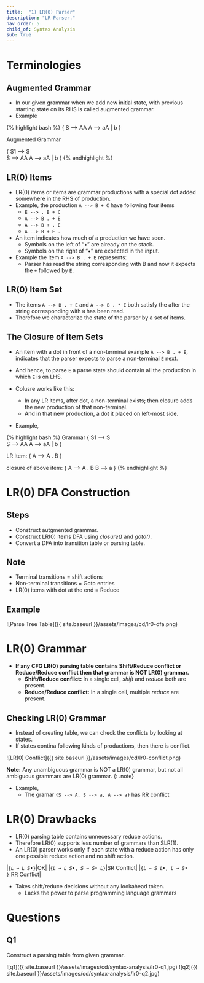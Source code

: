 ```yaml
---
title:  "1) LR(0) Parser"
description: "LR Parser."
nav_order: 5
child_of: Syntax Analysis
sub: true
---
```


# Terminologies

## Augmented Grammar

- In our given grammar when we add new initial state, with previous starting state on its RHS is called augmented grammar.
- Example

{% highlight bash %}
{ 
    S --> AA
    A --> aA | b
}

Augmented Grammar

{ 
    S1 --> S    
    S --> AA
    A --> aA | b
}
{% endhighlight %}

## LR(0) Items

- LR(0) items or items are grammar productions with a special dot added somewhere in the RHS of production.
- Example, the production `A --> B + C` have following four items
    - `E --> . B + C`
    - `A --> B . + E`
    - `A --> B + . E`
    - `A --> B + E .`
- An item indicates how much of a production we have seen.
    - Symbols on the left of “•” are already on the stack.
    - Symbols on the right of “•” are expected in the input.
- Example the item `A --> B . + E` represents:
    - Parser has read the string corresponding with B and now it expects the `+` followed by `E`.

## LR(0) Item Set

- The items `A --> B . + E` and `A --> B . * E` both satisfy the after the string corresponding with `B` has been read.
- Therefore we characterize the state of the parser by a set of items.
    


## The Closure of Item Sets

- An item with a dot in front of a non-terminal example `A --> B . + E`, indicates that the parser expects to parse a non-terminal `E` next.
- And hence, to parse `E` a parse state should contain all the production in which `E` is on LHS.
- Colusre works like this:
    - In any LR items, after dot, a non-terminal exists; then closure adds the new production of that non-terminal.
    - And in that new production, a dot it placed on left-most side.

- Example,

{% highlight bash %}
Grammar
{ 
    S1 --> S    
    S --> AA
    A --> aA | b
}

LR Item:
{ 
    A --> A . B 
}

closure of above item:
{
    A --> A . B
    B --> a
}
{% endhighlight %}


# LR(0) DFA Construction

## Steps

- Construct autgmented grammar.
- Construct LR(0) items DFA using *closure()* and *goto()*.
- Convert a DFA into transition table or parsing table.

## Note

- Terminal transitions = shift actions
- Non-terminal transitions = Goto entries
- LR(0) items with dot at the end = Reduce

## Example

![Parse Tree Table]({{ site.baseurl }}/assets/images/cd/lr0-dfa.png)


# LR(0) Grammar

- **If any CFG LR(0) parsing table contains Shift/Reduce conflict or Reduce/Reduce conflict then that grammar is NOT LR(0) grammar.**
    - **Shift/Reduce conflict:** In a single cell, *shift* and *reduce* both are present.
    - **Reduce/Reduce conflict:** In a single cell, multiple *reduce* are present.

## Checking LR(0) Grammar

- Instead of creating table, we can check the conflicts by looking at states.
- If states contina following kinds of productions, then there is conflict.

![LR(0) Conflict]({{ site.baseurl }}/assets/images/cd/lr0-conflict.png)

**Note:** Any unambiguous grammar is NOT a LR(0) grammar, but not all ambiguous grammars are LR(0) grammar.
{: .note}

- Example, 
     - The gramar `{S --> A, S --> a, A --> a}` has RR conflict

# LR(0) Drawbacks

- LR(0) parsing table contains unnecessary reduce actions.
- Therefore LR(0) supports less number of grammars than SLR(1).
- An LR(0) parser works only if each state with a reduce action has only one possible reduce action and no shift action.

|`{𝐿 → 𝐿 𝑆•}`|OK|
|`{𝐿 → 𝐿 𝑆•, 𝑆 → 𝑆• 𝐿}`|SR Conflict|
|`{𝐿 → 𝑆 𝐿•, 𝐿 → 𝑆• }`|RR Conflict|

- Takes shift/reduce decisions without any lookahead token.
    - Lacks the power to parse programming language grammars


# Questions

## Q1

Construct a parsing table from given grammar.

![q1]({{ site.baseurl }}/assets/images/cd/syntax-analysis/lr0-q1.jpg)
![q2]({{ site.baseurl }}/assets/images/cd/syntax-analysis/lr0-q2.jpg)

